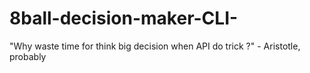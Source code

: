 # 8ball-decision-maker-CLI-
"Why waste time for think big decision when API do trick ?" - Aristotle, probably
